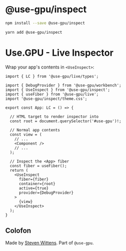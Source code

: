 # @use-gpu/inspect

```sh
npm install --save @use-gpu/inspect
```

```sh
yarn add @use-gpu/inspect
```

# Use.GPU - Live Inspector

Wrap your app's contents in `<UseInspect>`:

```tsx
import { LC } from '@use-gpu/live/types';

import { DebugProvider } from '@use-gpu/workbench';
import { UseInspect } from '@use-gpu/inspect';
import { useFiber } from '@use-gpu/live';
import '@use-gpu/inspect/theme.css';

export const App: LC = () => {

  // HTML target to render inspector into
  const root = document.querySelector('#use-gpu')!;

  // Normal app contents
  const view = (
    // ...
    <Component />
    // ...
  );

  // Inspect the <App> fiber
  const fiber = useFiber();
  return (
    <UseInspect
      fiber={fiber}
      container={root}
      active={true}
      provider={DebugProvider}
    >
      {view}
    </UseInspect>
  );
}
```

## Colofon

Made by [Steven Wittens](https://acko.net). Part of `@use-gpu`.

